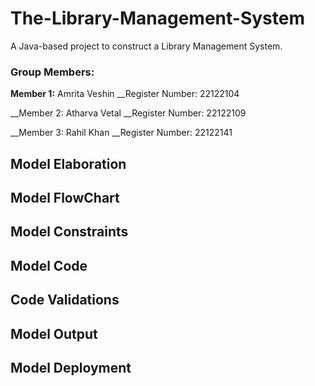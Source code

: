 # The-Library-Management-System

A Java-based project to construct a Library Management System. 

### Group Members:

__Member 1:__ Amrita Veshin 
__Register Number: 22122104

__Member 2: Atharva Vetal
__Register Number: 22122109

__Member 3: Rahil Khan
__Register Number: 22122141

## Model Elaboration

## Model FlowChart

## Model Constraints

## Model Code

## Code Validations

## Model Output

## Model Deployment
